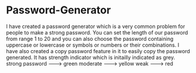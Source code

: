 # Password-Generator

I have created a password generator which is a very common problem for people to make a strong password.
You can set the length of our password from range 1 to 20 and you can also choose the password containing uppercase or lowercase or symbols or numbers or their combinations.
I have also created a copy password feature in it to easily copy the password generated.
It has strength indicator which is initailly indicated as grey.
    strong password  --->  green 
    moderate         --->  yellow
    weak             --->  red
